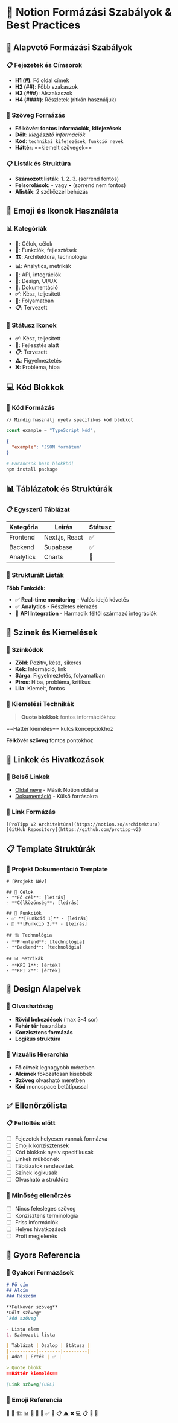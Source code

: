 # 📝 Notion Formázási Szabályok & Best Practices

## 🎯 Alapvető Formázási Szabályok

### 📋 Fejezetek és Címsorok
- **H1 (#)**: Fő oldal címek
- **H2 (##)**: Főbb szakaszok  
- **H3 (###)**: Alszakaszok
- **H4 (####)**: Részletek (ritkán használjuk)

### 📝 Szöveg Formázás
- **Félkövér**: **fontos információk**, **kifejezések**
- **Dőlt**: *kiegészítő információk*
- **Kód**: `technikai kifejezések`, `funkció nevek`
- **Háttér**: ==kiemelt szövegek==

### 📋 Listák és Struktúra
- **Számozott listák**: 1. 2. 3. (sorrend fontos)
- **Felsorolások**: - vagy • (sorrend nem fontos)
- **Alisták**: 2 szóközzel behúzás

## 🎨 Emoji és Ikonok Használata

### 📊 Kategóriák
- **🎯**: Célok, célok
- **🚀**: Funkciók, fejlesztések
- **🏗️**: Architektúra, technológia
- **📊**: Analytics, metrikák
- **🔧**: API, integrációk
- **🎨**: Design, UI/UX
- **📝**: Dokumentáció
- **✅**: Kész, teljesített
- **🔄**: Folyamatban
- **📋**: Tervezett

### 🎯 Státusz Ikonok
- **✅**: Kész, teljesített
- **🔄**: Fejlesztés alatt
- **📋**: Tervezett
- **⚠️**: Figyelmeztetés
- **❌**: Probléma, hiba

## 💻 Kód Blokkok

### 🔧 Kód Formázás
```
// Mindig használj nyelv specifikus kód blokkot
```

```typescript
const example = "TypeScript kód";
```

```json
{
  "example": "JSON formátum"
}
```

```bash
# Parancsok bash blokkból
npm install package
```

## 📊 Táblázatok és Struktúrák

### 📋 Egyszerű Táblázat
| Kategória | Leírás | Státusz |
|-----------|--------|---------|
| Frontend | Next.js, React | ✅ |
| Backend | Supabase | ✅ |
| Analytics | Charts | 🔄 |

### 🎯 Strukturált Listák
**Főbb Funkciók:**
- ✅ **Real-time monitoring** - Valós idejű követés
- ✅ **Analytics** - Részletes elemzés
- 🔄 **API Integration** - Harmadik féltől származó integrációk

## 🎨 Színek és Kiemelések

### 🎯 Színkódok
- **Zöld**: Pozitív, kész, sikeres
- **Kék**: Információ, link
- **Sárga**: Figyelmeztetés, folyamatban
- **Piros**: Hiba, probléma, kritikus
- **Lila**: Kiemelt, fontos

### 📝 Kiemelési Technikák
> **Quote blokkok** fontos információkhoz

==Háttér kiemelés== kulcs koncepciókhoz

**Félkövér szöveg** fontos pontokhoz

## 🔗 Linkek és Hivatkozások

### 📎 Belső Linkek
- [Oldal neve](URL) - Másik Notion oldalra
- [Dokumentáció](URL) - Külső forrásokra

### 🎯 Link Formázás
```
[ProTipp V2 Architektúra](https://notion.so/architektura)
[GitHub Repository](https://github.com/protipp-v2)
```

## 📋 Template Struktúrák

### 🎯 Projekt Dokumentáció Template
```
# [Projekt Név]

## 🎯 Célok
- **Fő cél**: [leírás]
- **Célközönség**: [leírás]

## 🚀 Funkciók
- ✅ **[Funkció 1]** - [leírás]
- 🔄 **[Funkció 2]** - [leírás]

## 🏗️ Technológia
- **Frontend**: [technológia]
- **Backend**: [technológia]

## 📊 Metrikák
- **KPI 1**: [érték]
- **KPI 2**: [érték]
```

## 🎨 Design Alapelvek

### 📝 Olvashatóság
- **Rövid bekezdések** (max 3-4 sor)
- **Fehér tér** használata
- **Konzisztens formázás**
- **Logikus struktúra**

### 🎯 Vizuális Hierarchia
- **Fő címek** legnagyobb méretben
- **Alcímek** fokozatosan kisebbek
- **Szöveg** olvasható méretben
- **Kód** monospace betűtípussal

## ✅ Ellenőrzőlista

### 📋 Feltöltés előtt
- [ ] Fejezetek helyesen vannak formázva
- [ ] Emojik konzisztensek
- [ ] Kód blokkok nyelv specifikusak
- [ ] Linkek működnek
- [ ] Táblázatok rendezettek
- [ ] Színek logikusak
- [ ] Olvasható a struktúra

### 🎯 Minőség ellenőrzés
- [ ] Nincs felesleges szöveg
- [ ] Konzisztens terminológia
- [ ] Friss információk
- [ ] Helyes hivatkozások
- [ ] Profi megjelenés

## 🚀 Gyors Referencia

### 📝 Gyakori Formázások
```markdown
# Fő cím
## Alcím
### Részcím

**Félkövér szöveg**
*Dőlt szöveg*
`kód szöveg`

- Lista elem
1. Számozott lista

| Táblázat | Oszlop | Státusz |
|----------|--------|---------|
| Adat | Érték | ✅ |

> Quote blokk
==Háttér kiemelés==

[Link szöveg](URL)
```

### 🎨 Emoji Referencia
🎯 🚀 🏗️ 📊 🔧 🎨 📝 ✅ 🔄 📋 ⚠️ ❌ 💻 📋 🔗 🎨
